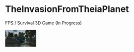 # TheInvasionFromTheiaPlanet
FPS / Survival 3D Game (In Progress)

<img src="Images/Picture1.png" width="100">
